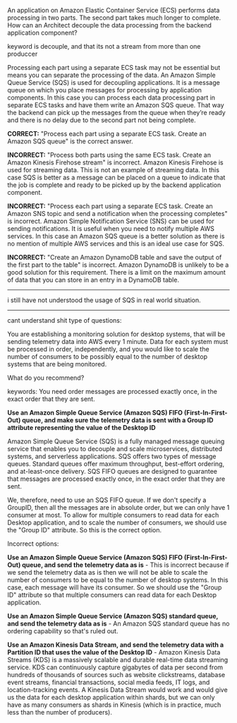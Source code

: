 An application on Amazon Elastic Container Service (ECS) performs data processing in two parts. The second part takes much longer to complete. How can an Architect decouple the data processing from the backend application component?



keyword is decouple, and that its not a stream from more than one produccer


Processing each part using a separate ECS task may not be essential but means you can separate the processing of the data. An Amazon Simple Queue Service (SQS) is used for decoupling applications. It is a message queue on which you place messages for processing by application components. In this case you can process each data processing part in separate ECS tasks and have them write an Amazon SQS queue. That way the backend can pick up the messages from the queue when they’re ready and there is no delay due to the second part not being complete.

**CORRECT:** "Process each part using a separate ECS task. Create an Amazon SQS queue" is the correct answer.

**INCORRECT:** "Process both parts using the same ECS task. Create an Amazon Kinesis Firehose stream" is incorrect. Amazon Kinesis Firehose is used for streaming data. This is not an example of streaming data. In this case SQS is better as a message can be placed on a queue to indicate that the job is complete and ready to be picked up by the backend application component.

**INCORRECT:** "Process each part using a separate ECS task. Create an Amazon SNS topic and send a notification when the processing completes" is incorrect. Amazon Simple Notification Service (SNS) can be used for sending notifications. It is useful when you need to notify multiple AWS services. In this case an Amazon SQS queue is a better solution as there is no mention of multiple AWS services and this is an ideal use case for SQS.

**INCORRECT:** "Create an Amazon DynamoDB table and save the output of the first part to the table" is incorrect. Amazon DynamoDB is unlikely to be a good solution for this requirement. There is a limit on the maximum amount of data that you can store in an entry in a DynamoDB table.


---
i still have not understood the usage of SQS in real world situation.


---


cant understand shit type of questions:


You are establishing a monitoring solution for desktop systems, that will be sending telemetry data into AWS every 1 minute. Data for each system must be processed in order, independently, and you would like to scale the number of consumers to be possibly equal to the number of desktop systems that are being monitored.

What do you recommend?


keywords:
You need order
messages are processed exactly once, in the exact order that they are sent.

**Use an Amazon Simple Queue Service (Amazon SQS) FIFO (First-In-First-Out) queue, and make sure the telemetry data is sent with a Group ID attribute representing the value of the Desktop ID**

Amazon Simple Queue Service (SQS) is a fully managed message queuing service that enables you to decouple and scale microservices, distributed systems, and serverless applications. SQS offers two types of message queues. Standard queues offer maximum throughput, best-effort ordering, and at-least-once delivery. SQS FIFO queues are designed to guarantee that messages are processed exactly once, in the exact order that they are sent.

We, therefore, need to use an SQS FIFO queue. If we don't specify a GroupID, then all the messages are in absolute order, but we can only have 1 consumer at most. To allow for multiple consumers to read data for each Desktop application, and to scale the number of consumers, we should use the "Group ID" attribute. So this is the correct option.

Incorrect options:

**Use an Amazon Simple Queue Service (Amazon SQS) FIFO (First-In-First-Out) queue, and send the telemetry data as is** - This is incorrect because if we send the telemetry data as is then we will not be able to scale the number of consumers to be equal to the number of desktop systems. In this case, each message will have its consumer. So we should use the "Group ID" attribute so that multiple consumers can read data for each Desktop application.

**Use an Amazon Simple Queue Service (Amazon SQS) standard queue, and send the telemetry data as is** - An Amazon SQS standard queue has no ordering capability so that's ruled out.

**Use an Amazon Kinesis Data Stream, and send the telemetry data with a Partition ID that uses the value of the Desktop ID** - Amazon Kinesis Data Streams (KDS) is a massively scalable and durable real-time data streaming service. KDS can continuously capture gigabytes of data per second from hundreds of thousands of sources such as website clickstreams, database event streams, financial transactions, social media feeds, IT logs, and location-tracking events. A Kinesis Data Stream would work and would give us the data for each desktop application within shards, but we can only have as many consumers as shards in Kinesis (which is in practice, much less than the number of producers).